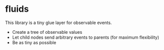# fluids

This library is a tiny glue layer for observable events.

- Create a tree of observable values
- Let child nodes send arbitrary events to parents (for maximum flexibility)
- Be as tiny as possible

